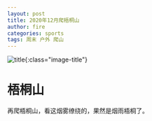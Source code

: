 ```yaml
---
layout: post
title: 2020年12月爬梧桐山
author: fire
categories: sports 
tags: 周末 户外 爬山
---
```


![title](https://image.sideproject.cn/titlex/title_020.jpg){:class="image-title"}

梧桐山
===

再爬梧桐山，看这烟雾缭绕的，果然是烟雨梧桐了。
